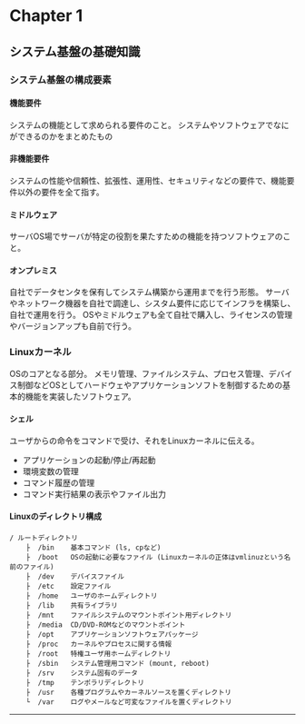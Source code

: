 # Chapter 1
## システム基盤の基礎知識

### システム基盤の構成要素

#### 機能要件
システムの機能として求められる要件のこと。 システムやソフトウェアでなにができるのかをまとめたもの

#### 非機能要件
システムの性能や信頼性、拡張性、運用性、セキュリティなどの要件で、機能要件以外の要件を全て指す。

#### ミドルウェア
サーバOS場でサーバが特定の役割を果たすための機能を持つソフトウェアのこと。

#### オンプレミス
自社でデータセンタを保有してシステム構築から運用までを行う形態。 サーバやネットワーク機器を自社で調達し、シスタム要件に応じてインフラを構築し、自社で運用を行う。 OSやミドルウェアも全て自社で購入し、ライセンスの管理やバージョンアップも自前で行う。

### Linuxカーネル
OSのコアとなる部分。 メモリ管理、ファイルシステム、プロセス管理、デバイス制御などOSとしてハードウェやアプリケーションソフトを制御するための基本的機能を実装したソフトウェア。

#### シェル
ユーザからの命令をコマンドで受け、それをLinuxカーネルに伝える。
- アプリケーションの起動/停止/再起動
- 環境変数の管理
- コマンド履歴の管理
- コマンド実行結果の表示やファイル出力

#### Linuxのディレクトリ構成
```
/ ルートディレクトリ
    ├  /bin    基本コマンド (ls, cpなど)
    ├  /boot   OSの起動に必要なファイル (Linuxカーネルの正体はvmlinuzという名前のファイル)
    ├  /dev    デバイスファイル
    ├  /etc    設定ファイル
    ├  /home   ユーザのホームディレクトリ
    ├  /lib    共有ライブラリ
    ├  /mnt    ファイルシステムのマウントポイント用ディレクトリ
    ├  /media  CD/DVD-ROMなどのマウントポイント
    ├  /opt    アプリケーションソフトウェアパッケージ
    ├  /proc   カーネルやプロセスに関する情報
    ├  /root   特権ユーザ用ホームディレクトリ
    ├  /sbin   システム管理用コマンド (mount, reboot)
    ├  /srv    システム固有のデータ
    ├  /tmp    テンポラリディレクトリ
    ├  /usr    各種プログラムやカーネルソースを置くディレクトリ
    └  /var    ログやメールなど可変なファイルを置くディレクトリ
```

---
